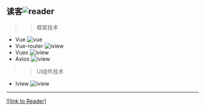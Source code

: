 读客![reader](https://img.shields.io/badge/reader-V1.0.1-yellowgreen)
---
>> 框架技术
* Vue ![vue](https://img.shields.io/badge/-V2.5.2-green)
* Vue-router ![iview](https://img.shields.io/badge/-V3.0.1-green)
* Vuex ![iview](https://img.shields.io/badge/-V3.5.4-green)
* Axios ![iview](https://img.shields.io/badge/-V0.19.0-green)
>> UI组件技术
* Iview ![iview](https://img.shields.io/badge/-V3.5.4-green)
---
[![link to Reader]](http://47.93.54.147/)  
